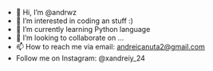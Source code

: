 - 👋 Hi, I’m @andrwz
- 👀 I’m interested in coding an stuff :)
- 🌱 I’m currently learning Python language
- 💞️ I’m looking to collaborate on ...
- 📫 How to reach me via email: andreicanuta2@gmail.com
- Follow me on Instagram: @xandreiy_24 

<!---
Xandreiy/Xandreiy is a ✨ special ✨ repository because its `README.md` (this file) appears on your GitHub profile.
You can click the Preview link to take a look at your changes.
--->
